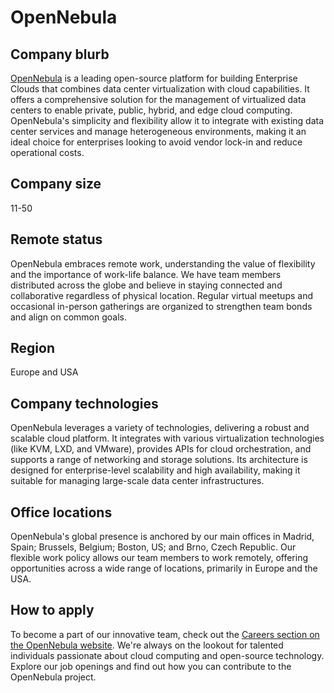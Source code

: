 # OpenNebula

## Company blurb

[OpenNebula](https://opennebula.io/) is a leading open-source platform for building Enterprise Clouds that combines data center virtualization with cloud capabilities. It offers a comprehensive solution for the management of virtualized data centers to enable private, public, hybrid, and edge cloud computing. OpenNebula's simplicity and flexibility allow it to integrate with existing data center services and manage heterogeneous environments, making it an ideal choice for enterprises looking to avoid vendor lock-in and reduce operational costs.

## Company size

11-50

## Remote status

OpenNebula embraces remote work, understanding the value of flexibility and the importance of work-life balance. We have team members distributed across the globe and believe in staying connected and collaborative regardless of physical location. Regular virtual meetups and occasional in-person gatherings are organized to strengthen team bonds and align on common goals.

## Region

Europe and USA

## Company technologies

OpenNebula leverages a variety of technologies, delivering a robust and scalable cloud platform. It integrates with various virtualization technologies (like KVM, LXD, and VMware), provides APIs for cloud orchestration, and supports a range of networking and storage solutions. Its architecture is designed for enterprise-level scalability and high availability, making it suitable for managing large-scale data center infrastructures.

## Office locations

OpenNebula's global presence is anchored by our main offices in Madrid, Spain; Brussels, Belgium; Boston, US; and Brno, Czech Republic. Our flexible work policy allows our team members to work remotely, offering opportunities across a wide range of locations, primarily in Europe and the USA.

## How to apply

To become a part of our innovative team, check out the [Careers section on the OpenNebula website](https://opennebula.io/community/careers/). We're always on the lookout for talented individuals passionate about cloud computing and open-source technology. Explore our job openings and find out how you can contribute to the OpenNebula project.

